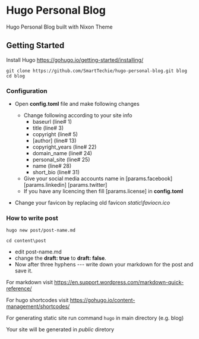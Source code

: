# Hugo Personal Blog

Hugo Personal Blog built with Nixon Theme

## Getting Started

Install Hugo
https://gohugo.io/getting-started/installing/

`git clone https://github.com/SmartTechie/hugo-personal-blog.git blog`
`cd blog`

### Configuration

- Open **config.toml** file and make following changes
  - Change following according to your site info 
    - baseurl         (line# 1)
    - title           (line# 3)
    - copyright       (line# 5)
    - [author]        (line# 13)
    - copyright_years (line# 22)
    - domain_name     (line# 24)
    - personal_site   (line# 25)
    - name            (line# 28)
    - short_bio       (line# 31)
  - Give your social media accounts name in [params.facebook] [params.linkedin] [params.twitter]
  - If you have any licencing then fill [params.license] in **config.toml**

- Change your favicon by replacing old favicon *static\faviocn.ico*

### How to write post

`hugo new post/post-name.md`

`cd content\post`

- edit post-name.md
- change the **draft: true** to **draft: false**.
- Now after three hyphens *---* write down your markdown for the post and save it.

For markdown visit https://en.support.wordpress.com/markdown-quick-reference/

For hugo shortcodes visit https://gohugo.io/content-management/shortcodes/

For generating static site run command `hugo` in main directory (e.g. blog)

Your site will be generated in *public* diretory



  
